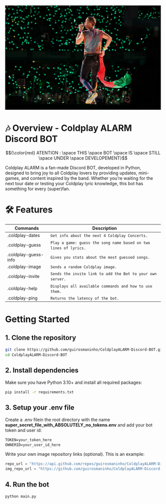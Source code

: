 ![Picture taken during Coldplay's concert in Coimbra, Portugal. 2023](https://github.com/guirosmaninho/ColdplayALARM-Discord-BOT/blob/main/images/banner/coldplay47.jpeg?raw=true)

# 🎶 Overview - Coldplay ALARM Discord BOT
$${\color{red} ATENTION : \space THIS \space BOT \space IS \space STILL \space UNDER \space DEVELOPEMENT}$$

Coldplay ALARM is a fan-made Discord BOT, developed in Python, designed to bring joy to all Coldplay lovers by providing updates, mini-games, and content inspired by the band. Whether you’re waiting for the next tour date or testing your Coldplay lyric knowledge, this bot has something for every (super)fan.

# 🛠️ Features 

|      Commands  |Description                          |
|----------------|-------------------------------|
|.coldplay-dates|`Get info about the next 4 Coldplay Concerts.`            |
|.coldplay-guess          |`Play a game: guess the song name based on two lines of lyrics.`            |
|.coldplay-guess-info          |`Gives you stats about the most guessed songs.`            |
|.coldplay-image          |`Sends a random Coldplay image.`|
|.coldplay-invite          |`Sends the invite link to add the Bot to your own server.`|
|.coldplay-help          |`Displays all available commands and how to use them.`|
|.coldplay-ping          |`Returns the latency of the bot.`|


# Getting Started
## 1. Clone the repository
``` bash
git clone https://github.com/guirosmaninho/ColdplayALARM-Discord-BOT.git
cd ColdplayALARM-Discord-BOT
```

## 2. Install dependencies
Make sure you have Python 3.10+ and install all required packages:
``` bash
pip install -r requirements.txt
```

## 3. Setup your .env file
Create a .env filein the root directory with the name **super_secret_file_with_ABSOLUTELY_no_tokens.env** and add your bot token and user id:
``` env
TOKEN=your_token_here
OWNERID=your_user_id_here
```

Write your own image repository links (optional). This is an example:
``` python
repo_url = "https://api.github.com/repos/guirosmaninho/ColdplayALARM-Discord-BOT/contents/images/banner"
img_repo_url = "https://github.com/guirosmaninho/ColdplayALARM-Discord-BOT/blob/main/images/banner"
```

## 4. Run the bot
``` bash
python main.py
```
